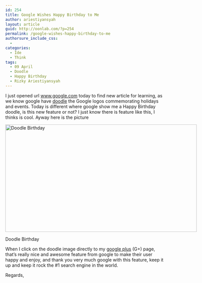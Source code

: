 ```yaml
---
id: 254
title: Google Wishes Happy Birthday to Me
author: ariestiyansyah
layout: article
guid: http://oonlab.com/?p=254
permalink: /google-wishes-happy-birthday-to-me
authorsure_include_css:
  - 
categories:
  - Ide
  - Think
tags:
  - 09 April
  - Doodle
  - Happy Birthday
  - Rizky Ariestiyansyah
---
```

I just opened url <a href="http://google.com" target="_blank">www.google.com</a> today to find new article for learning, as we know google have <a href="http://www.google.com/doodles" target="_blank">doodle</a> the Google logos commemorating holidays and events. Today is different where google show me a Happy Birthday doodle, is this new feature or not? I just know there is feature like this, I thinks is cool. Ayway here is the picture

<div id="attachment_255" style="width: 610px" class="wp-caption aligncenter">
  <a href="http://oonlab.com/wp-content/uploads/2014/04/Screenshot-from-2014-04-09-141824.png"><img class="size-large wp-image-255" alt="Doodle Birthday" src="http://oonlab.com/wp-content/uploads/2014/04/Screenshot-from-2014-04-09-141824-600x337.png" width="600" height="337" /></a>
  
  <p class="wp-caption-text">
    Doodle Birthday
  </p>
</div>

When I click on the doodle image directly to my <a href="https://plus.google.com/+RizkyAriestiyansyah/about" target="_blank">google plus</a> (G+) page, that&#8217;s really nice and awesome feature from google to make their user happy and enjoy, and thank you very much google with this feature, keep it up and keep it rock the #1 search engine in the world.

Regards,